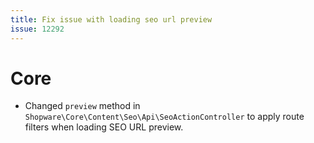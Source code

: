 ```yaml
---
title: Fix issue with loading seo url preview
issue: 12292
---
```

# Core
* Changed `preview` method in `Shopware\Core\Content\Seo\Api\SeoActionController` to apply route filters when loading SEO URL preview.
